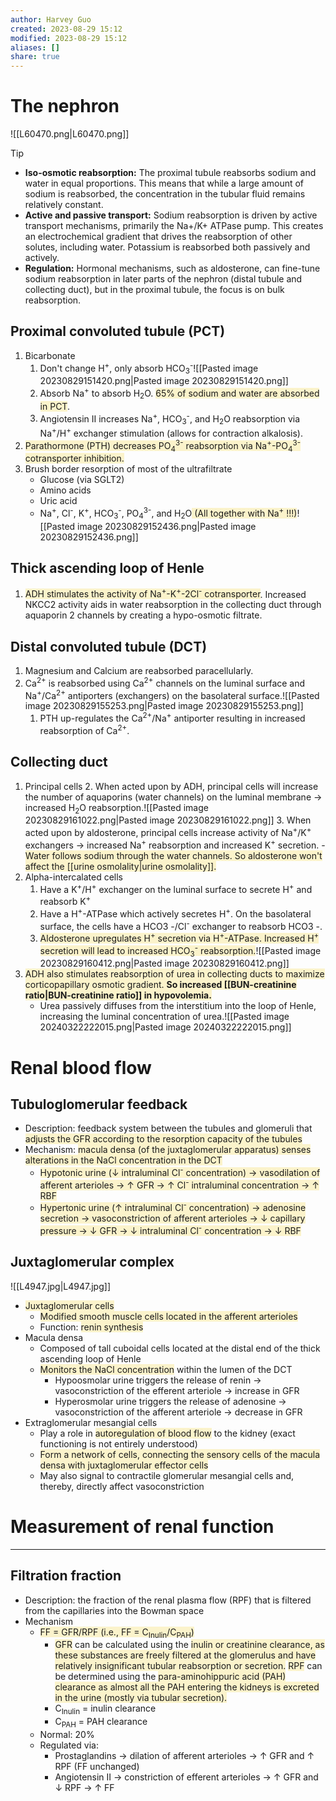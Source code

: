 ```yaml
---
author: Harvey Guo
created: 2023-08-29 15:12
modified: 2023-08-29 15:12
aliases: []
share: true
---
```

# The nephron
![[L60470.png|L60470.png]]
>[!tip] 
>- **Iso-osmotic reabsorption:** The proximal tubule reabsorbs sodium and water in equal proportions. This means that while a large amount of sodium is reabsorbed, the concentration in the tubular fluid remains relatively constant.
>- **Active and passive transport:** Sodium reabsorption is driven by active transport mechanisms, primarily the Na+/K+ ATPase pump. This creates an electrochemical gradient that drives the reabsorption of other solutes, including water. Potassium is reabsorbed both passively and actively.
>- **Regulation:** Hormonal mechanisms, such as aldosterone, can fine-tune sodium reabsorption in later parts of the nephron (distal tubule and collecting duct), but in the proximal tubule, the focus is on bulk reabsorption.
## Proximal convoluted tubule (PCT)
1. Bicarbonate
	1. Don't change H<sup>+</sup>, only absorb HCO<sub>3</sub><sup>-</sup>![[Pasted image 20230829151420.png|Pasted image 20230829151420.png]]
	2. Absorb Na<sup>+</sup> to absorb H<sub>2</sub>O. <span style="background:rgba(240, 200, 0, 0.2)">65% of sodium and water are absorbed in PCT</span>.
	3. Angiotensin II increases Na<sup>+</sup>, HCO<sub>3</sub><sup>-</sup>, and H<sub>2</sub>O reabsorption via Na<sup>+</sup>/H<sup>+</sup> exchanger stimulation (allows for contraction alkalosis).
2. <span style="background:rgba(240, 200, 0, 0.2)">Parathormone (PTH) decreases PO<sub>4</sub><sup>3-</sup> reabsorption via Na<sup>+</sup>-PO<sub>4</sub><sup>3-</sup> cotransporter inhibition.</span>
3. Brush border resorption of most of the ultrafiltrate
	- Glucose (via SGLT2)
	- Amino acids
	- Uric acid
	- Na<sup>+</sup>, Cl<sup>-</sup>, K<sup>+</sup>, HCO<sub>3</sub><sup>-</sup>, PO<sub>4</sub><sup>3-</sup>, and H<sub>2</sub>O<span style="background:rgba(240, 200, 0, 0.2)"> (All together with Na<sup>+</sup> !!!)</span>![[Pasted image 20230829152436.png|Pasted image 20230829152436.png]]
## Thick ascending loop of Henle
1. <span style="background:rgba(240, 200, 0, 0.2)">ADH stimulates the activity of Na<sup>+</sup>-K<sup>+</sup>-2Cl<sup>-</sup> cotransporter</span>. Increased NKCC2 activity aids in water reabsorption in the collecting duct through aquaporin 2 channels by creating a hypo-osmotic filtrate.
## Distal convoluted tubule (DCT)
1. Magnesium and Calcium are reabsorbed paracellularly.
2. Ca<sup>2+</sup> is reabsorbed using Ca<sup>2+</sup> channels on the luminal surface and Na<sup>+</sup>/Ca<sup>2+</sup> antiporters (exchangers) on the basolateral surface.![[Pasted image 20230829155253.png|Pasted image 20230829155253.png]]
	1. PTH up-regulates the Ca<sup>2+</sup>/Na<sup>+</sup> antiporter resulting in increased reabsorption of Ca<sup>2+</sup>.
## Collecting duct
1. Principal cells
	2. When acted upon by ADH, principal cells will increase the number of aquaporins (water channels) on the luminal membrane → increased H<sub>2</sub>O reabsorption.![[Pasted image 20230829161022.png|Pasted image 20230829161022.png]]
	3. When acted upon by aldosterone, principal cells increase activity of Na<sup>+</sup>/K<sup>+</sup> exchangers → increased Na<sup>+</sup> reabsorption and increased K<sup>+</sup> secretion.
		- <span style="background:rgba(240, 200, 0, 0.2)">Water follows sodium through the water channels. So aldosterone won't affect the [[urine osmolality|urine osmolality]]. </span>
2. Alpha-intercalated cells
	1. Have a K<sup>+</sup>/H<sup>+</sup> exchanger on the luminal surface to secrete H<sup>+</sup> and reabsorb K<sup>+</sup>
	2. Have a H<sup>+</sup>-ATPase which actively secretes H<sup>+</sup>. On the basolateral surface, the cells have a HCO3 -/Cl<sup>-</sup> exchanger to reabsorb HCO3 -.
	3. <span style="background:rgba(240, 200, 0, 0.2)">Aldosterone upregulates H<sup>+</sup> secretion via H<sup>+</sup>-ATPase. Increased H<sup>+</sup> secretion will lead to increased HCO<sub>3</sub><sup>-</sup> reabsorption.</span>![[Pasted image 20230829160412.png|Pasted image 20230829160412.png]]
3. <span style="background:rgba(240, 200, 0, 0.2)">ADH also stimulates reabsorption of urea in collecting ducts to maximize corticopapillary osmotic gradient. **So increased [[BUN-creatinine ratio|BUN-creatinine ratio]] in hypovolemia.**</span>
	- Urea passively diffuses from the interstitium into the loop of Henle, increasing the luminal concentration of urea.![[Pasted image 20240322222015.png|Pasted image 20240322222015.png]]
# Renal blood flow
## Tubuloglomerular feedback
- Description: feedback system between the tubules and glomeruli that <span style="background:rgba(240, 200, 0, 0.2)">adjusts the GFR according to the resorption capacity of the tubules</span>
- Mechanism: <span style="background:rgba(240, 200, 0, 0.2)">macula densa (of the juxtaglomerular apparatus) senses alterations in the NaCl concentration in the DCT </span>
	- <span style="background:rgba(240, 200, 0, 0.2)">Hypotonic urine (↓ intraluminal Cl<sup>-</sup> concentration) → vasodilation of afferent arterioles → ↑ GFR → ↑ Cl<sup>-</sup> intraluminal concentration → ↑ RBF</span>
	- <span style="background:rgba(240, 200, 0, 0.2)">Hypertonic urine (↑ intraluminal Cl<sup>-</sup> concentration) → adenosine secretion  → vasoconstriction of afferent arterioles → ↓ capillary pressure → ↓ GFR → ↓ intraluminal Cl<sup>-</sup> concentration → ↓ RBF</span>
## Juxtaglomerular complex
![[L4947.jpg|L4947.jpg]]
- <span style="background:rgba(240, 200, 0, 0.2)">Juxtaglomerular cells</span>
	- <span style="background:rgba(240, 200, 0, 0.2)">Modified smooth muscle cells located in the afferent arterioles</span>
	- Function: <span style="background:rgba(240, 200, 0, 0.2)">renin synthesis </span>
- Macula densa 
	- Composed of tall cuboidal cells located at the distal end of the thick ascending loop of Henle
	- <span style="background:rgba(240, 200, 0, 0.2)">Monitors the NaCl concentration</span> within the lumen of the DCT
		- Hypoosmolar urine  triggers the release of renin → vasoconstriction of the efferent arteriole → increase in GFR
		- Hyperosmolar urine  triggers the release of adenosine → vasoconstriction of the afferent arteriole → decrease in GFR 
- Extraglomerular mesangial cells 
	- Play a role in <span style="background:rgba(240, 200, 0, 0.2)">autoregulation of blood flow</span> to the kidney (exact functioning is not entirely understood)
	- <span style="background:rgba(240, 200, 0, 0.2)">Form a network of cells, connecting the sensory cells of the macula densa with juxtaglomerular effector cells</span> 
	- May also signal to contractile glomerular mesangial cells and, thereby, directly affect vasoconstriction 
# Measurement of renal function
---
## Filtration fraction
- Description: the fraction of the renal plasma flow (RPF) that is filtered from the capillaries into the Bowman space
- Mechanism
	- <span style="background:rgba(240, 200, 0, 0.2)">FF = GFR/RPF (i.e., FF = C<sub>Inulin</sub>/C<sub>PAH</sub>)</span>
		- <span style="background:rgba(240, 200, 0, 0.2)">GFR</span> can be calculated using the <span style="background:rgba(240, 200, 0, 0.2)">inulin or creatinine clearance, as these substances are freely filtered at the glomerulus and have relatively insignificant tubular reabsorption or secretion.</span>  <span style="background:rgba(240, 200, 0, 0.2)">RPF</span> can be determined using the <span style="background:rgba(240, 200, 0, 0.2)">para-aminohippuric acid (PAH) clearance as almost all the PAH entering the kidneys is excreted in the urine (mostly via tubular secretion).</span>
		- C<sub>Inulin</sub> = inulin clearance
		- C<sub>PAH</sub> = PAH clearance
	- Normal: 20%
	- Regulated via:
		- Prostaglandins → dilation of afferent arterioles → ↑ GFR and ↑ RPF (FF unchanged)
		- Angiotensin II → constriction of efferent arterioles → ↑ GFR and ↓ RPF → ↑ FF
